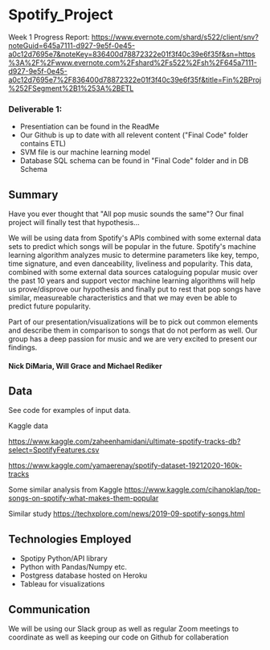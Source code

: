 # Spotify_Project

Week 1 Progress Report: https://www.evernote.com/shard/s522/client/snv?noteGuid=645a7111-d927-9e5f-0e45-a0c12d7695e7&noteKey=836400d78872322e01f3f40c39e6f35f&sn=https%3A%2F%2Fwww.evernote.com%2Fshard%2Fs522%2Fsh%2F645a7111-d927-9e5f-0e45-a0c12d7695e7%2F836400d78872322e01f3f40c39e6f35f&title=Fin%2BProj%252FSegment%2B1%253A%2BETL

### Deliverable 1: 

- Presentiation can be found in the ReadMe
- Our Github is up to date with all relevent content ("Final Code" folder contains ETL)
- SVM file is our machine learning model
- Database SQL schema can be found in "Final Code" folder and in DB Schema

## Summary
Have you ever thought that "All pop music sounds the same"? Our final project will finally test that hypothesis...

We will be using data from Spotify's APIs combined with some external data sets to predict which songs will be popular in the future. Spotify's machine learning algorithm analyzes music to determine parameters like key, tempo, time signature, and even danceability, liveliness and popularity. This data, combined with some external data sources cataloguing popular music over the past 10 years and support vector machine learning algorithms will help us prove/disprove our hypothesis and finally put to rest that pop songs have similar, measureable characteristics and that we may even be able to predict future popularity.

Part of our presentation/visualizations will be to pick out common elements and describe them in comparison to songs that do not perform as well. Our group has a deep passion for music and we are very excited to present our findings.

#### Nick DiMaria, Will Grace and Michael Rediker

## Data
See code for examples of input data.

Kaggle data 

https://www.kaggle.com/zaheenhamidani/ultimate-spotify-tracks-db?select=SpotifyFeatures.csv

https://www.kaggle.com/yamaerenay/spotify-dataset-19212020-160k-tracks

Some similar analysis from Kaggle
https://www.kaggle.com/cihanoklap/top-songs-on-spotify-what-makes-them-popular

Similar study
https://techxplore.com/news/2019-09-spotify-songs.html

## Technologies Employed

- Spotipy Python/API library
- Python with Pandas/Numpy etc.
- Postgress database hosted on Heroku
- Tableau for visualizations

## Communication
We will be using our Slack group as well as regular Zoom meetings to coordinate as well as keeping our code on Github for collaberation
